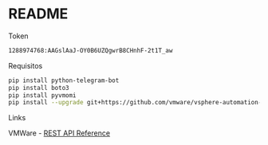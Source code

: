 # README

Token

```bash
1288974768:AAGslAaJ-OY0B6UZQgwrB8CHnhF-2t1T_aw
```

Requisitos

```bash
pip install python-telegram-bot
pip install boto3
pip install pyvmomi
pip install --upgrade git+https://github.com/vmware/vsphere-automation-sdk-python.git
```


Links

VMWare - [REST API Reference](https://vdc-download.vmware.com/vmwb-repository/dcr-public/423e512d-dda1-496f-9de3-851c28ca0814/0e3f6e0d-8d05-4f0c-887b-3d75d981bae5/VMware-vSphere-Automation-SDK-REST-6.7.0/docs/apidocs/index.html)